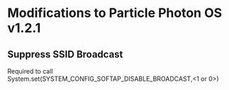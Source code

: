 # Modifications to Particle Photon OS v1.2.1
## Suppress SSID Broadcast
Required to call System.set(SYSTEM_CONFIG_SOFTAP_DISABLE_BROADCAST,<1 or 0>)

